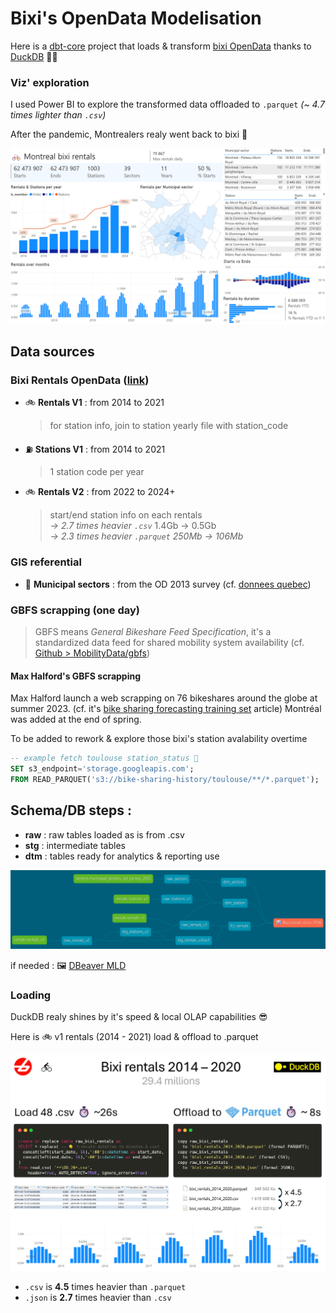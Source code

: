 
# Bixi's OpenData Modelisation

Here is a [dbt-core](https://github.com/dbt-labs/dbt-core) project that loads & transform [bixi OpenData](https://bixi.com/fr/donnees-ouvertes/) thanks to [DuckDB](https://duckdb.org/) 🦆🚀

### Viz' exploration

I used Power BI to explore the transformed data offloaded to `.parquet` *(~ 4.7 times lighter than `.csv`)*

After the pandemic, Montrealers realy went back to bixi 🥳

![Explore Montréal bixi rentals with Power BI](./montreal_bixi_rentals.png)

## Data sources

### Bixi Rentals OpenData ([link](https://bixi.com/fr/donnees-ouvertes/))

- 🚲 **Rentals V1** : from 2014 to 2021
  > for station info, join to station
      yearly file with station_code
- ⛽ **Stations V1** : from 2014 to 2021
  > 1 station code per year
- 🚲 **Rentals V2** : from 2022 to 2024+
  > start/end station info on each rentals\
  *-> 2.7 times heavier `.csv`* 1.4Gb -> 0.5Gb\
  *-> 2.3 times heavier `.parquet` 250Mb -> 106Mb*

### GIS referential

- 🧭 **Municipal sectors** : from the OD 2013 survey (cf. [donnees quebec](https://www.donneesquebec.ca/recherche/dataset/artm-secteurs-municipaux-od13/resource/95ab084b-727e-4322-9433-0fed7baa690d))

### GBFS scrapping (one day)

> GBFS means *General Bikeshare Feed Specification*, it's a standardized data feed for shared mobility system availability (cf. [Github > MobilityData/gbfs](https://github.com/MobilityData/gbfs))

#### Max Halford's GBFS scrapping

Max Halford launch a web scrapping on 76 bikeshares around the globe at summer 2023. (cf. it's [bike sharing forecasting training set](https://maxhalford.github.io/blog/bike-sharing-forecasting-training-set/) article)
Montréal was added at the end of spring.

To be added to rework & explore those bixi's station avalability overtime

```sql
-- example fetch toulouse station_status 🦆
SET s3_endpoint='storage.googleapis.com';
FROM READ_PARQUET('s3://bike-sharing-history/toulouse/**/*.parquet');
```

## Schema/DB steps :

- **raw** : raw tables loaded as is from .csv
- **stg** : intermediate tables
- **dtm** : tables ready for analytics & reporting use

![dbt lineage](./dbt_lineage.png)

if needed : 🖼 [DBeaver MLD](./dbeaver_table_mld.png)

### Loading

DuckDB realy shines by it's speed & local OLAP capabilities 😎

Here is 🚲 v1 rentals (2014 - 2021) load & offload to .parquet

![bixi rentals loading with DuckDB 🚀🦆](./load_and_offload.png)

- `.csv` is **4.5** times heavier than `.parquet`
- `.json` is **2.7** times heavier than `.csv`
